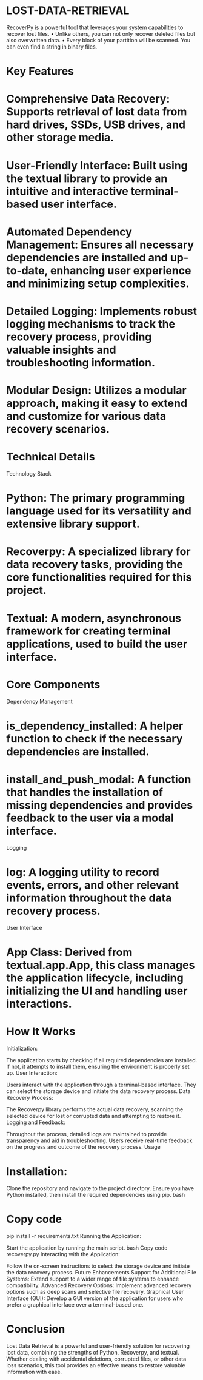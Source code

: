 # LOST-DATA-RETRIEVAL
RecoverPy is a powerful tool that leverages your system capabilities to recover lost files.  • Unlike others, you can not only recover deleted files but also overwritten data.  • Every block of your partition will be scanned. You can even find a string in binary files. 
# Key Features
# Comprehensive Data Recovery: Supports retrieval of lost data from hard drives, SSDs, USB drives, and other storage media.
# User-Friendly Interface: Built using the textual library to provide an intuitive and interactive terminal-based user interface.
# Automated Dependency Management: Ensures all necessary dependencies are installed and up-to-date, enhancing user experience and minimizing setup complexities.
# Detailed Logging: Implements robust logging mechanisms to track the recovery process, providing valuable insights and troubleshooting information.
# Modular Design: Utilizes a modular approach, making it easy to extend and customize for various data recovery scenarios.

# Technical Details
Technology Stack
# Python: The primary programming language used for its versatility and extensive library support.
# Recoverpy: A specialized library for data recovery tasks, providing the core functionalities required for this project.
# Textual: A modern, asynchronous framework for creating terminal applications, used to build the user interface.

# Core Components
Dependency Management

# is_dependency_installed: A helper function to check if the necessary dependencies are installed.
# install_and_push_modal: A function that handles the installation of missing dependencies and provides feedback to the user via a modal interface.
Logging

# log: A logging utility to record events, errors, and other relevant information throughout the data recovery process.
User Interface

# App Class: Derived from textual.app.App, this class manages the application lifecycle, including initializing the UI and handling user interactions.


# How It Works
Initialization:

The application starts by checking if all required dependencies are installed. If not, it attempts to install them, ensuring the environment is properly set up.
User Interaction:

Users interact with the application through a terminal-based interface. They can select the storage device and initiate the data recovery process.
Data Recovery Process:

The Recoverpy library performs the actual data recovery, scanning the selected device for lost or corrupted data and attempting to restore it.
Logging and Feedback:

Throughout the process, detailed logs are maintained to provide transparency and aid in troubleshooting. Users receive real-time feedback on the progress and outcome of the recovery process.
Usage
# Installation:

Clone the repository and navigate to the project directory.
Ensure you have Python installed, then install the required dependencies using pip.
bash

# Copy code
pip install -r requirements.txt
Running the Application:

Start the application by running the main script.
bash
Copy code
recoverpy.py
Interacting with the Application:

Follow the on-screen instructions to select the storage device and initiate the data recovery process.
Future Enhancements
Support for Additional File Systems: Extend support to a wider range of file systems to enhance compatibility.
Advanced Recovery Options: Implement advanced recovery options such as deep scans and selective file recovery.
Graphical User Interface (GUI): Develop a GUI version of the application for users who prefer a graphical interface over a terminal-based one.

# Conclusion
Lost Data Retrieval is a powerful and user-friendly solution for recovering lost data, combining the strengths of Python, Recoverpy, and textual. Whether dealing with accidental deletions, corrupted files, or other data loss scenarios, this tool provides an effective means to restore valuable information with ease.
